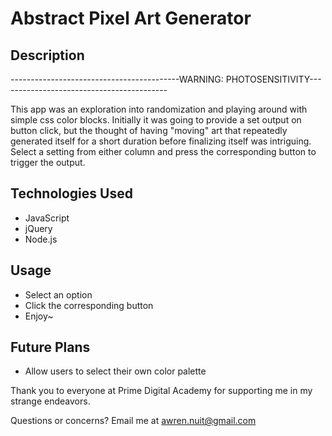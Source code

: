 # Abstract Pixel Art Generator

## Description
------------------------------------------WARNING: PHOTOSENSITIVITY------------------------------------------

This app was an exploration into randomization and playing around with simple css color blocks. Initially it was going to provide a set output on button click, but the thought of having "moving" art that repeatedly generated itself for a short duration before finalizing itself was intriguing. Select a setting from either column and press the corresponding button to trigger the output.

## Technologies Used
- JavaScript
- jQuery
- Node.js

## Usage
- Select an option
- Click the corresponding button
- Enjoy~

## Future Plans
- Allow users to select their own color palette

Thank you to everyone at Prime Digital Academy for supporting me in my strange endeavors.

Questions or concerns? Email me at awren.nuit@gmail.com
